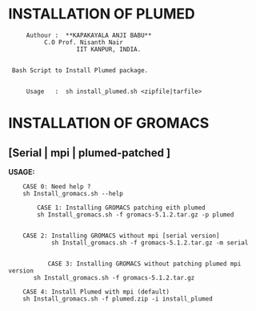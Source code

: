 #               INSTALLATION OF PLUMED

         
         Authour :  **KAPAKAYALA ANJI BABU**
	 	      C.O Prof. Nisanth Nair
                       IIT KANPUR, INDIA.
        

	 Bash Script to Install Plumed package.
                       
   
         Usage   :  sh install_plumed.sh <zipfile|tarfile>    
       

#               INSTALLATION OF GROMACS
##          [Serial | mpi | plumed-patched ]  


                   
  **USAGE:**

		CASE 0: Need help ?
		sh Install_gromacs.sh --help

        	CASE 1: Installing GROMACS patching eith plumed
        	sh Install_gromacs.sh -f gromacs-5.1.2.tar.gz -p plumed

 	
   		CASE 2: Installing GROMACS without mpi [serial version]
    	       	sh Install_gromacs.sh -f gromacs-5.1.2.tar.gz -m serial


       	       CASE 3: Installing GROMACS without patching plumed mpi version
	       sh Install_gromacs.sh -f gromacs-5.1.2.tar.gz 
	
		CASE 4: Install Plumed with mpi (default)
		sh Install_gromacs.sh -f plumed.zip -i install_plumed
 
                    
